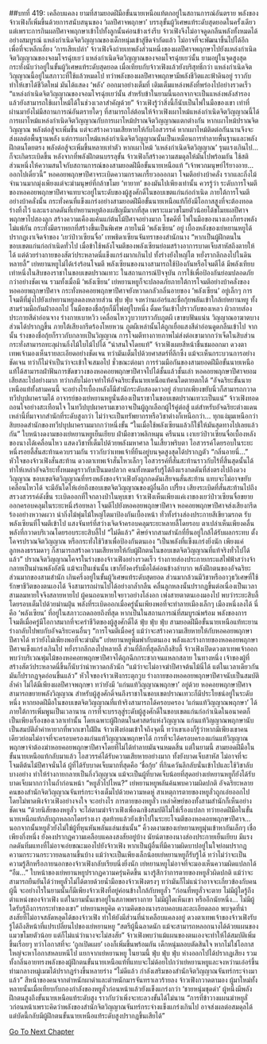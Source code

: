##บทที่ 419: เคลือบแคลง
ยามที่สามยอดฝีมือขั้นนายเหนือแท้ตกอยู่ในสถานการณ์อันตราย พลังของจ้าวเฟิงก็เพิ่มขึ้นด้วยการสนับสนุนของ ‘ผลปีศาจพฤกษา’ บรรลุขั้นผู้วิเศษแท้ระดับสุดยอดในครั้งเดียว
แต่เพราะการกินผลปีศาจพฤกษาเข้าไปทั้งลูกนั้นค่อนข้างเร่งรีบ จ้าวเฟิงจึงไม่อาจดูดกลืนพลังทั้งหมดได้อย่างสมบูรณ์
แหล่งกำเนิดจิตวิญญาณของเด็กหนุ่มเข้าสู่ขีดจำกัดแล้ว ไม่อาจที่จะพัฒนาขึ้นไปได้อีก
เพื่อที่จะหลีกเลี่ยง ‘การเสียเปล่า’ จ้าวเฟิงจึงถ่ายเทพลังส่วนหนึ่งของผลปีศาจพฤกษาไปยังแหล่งกำเนิดจิตวิญญาณของจอมโจรฉุ่ยเยว่
แหล่งกำเนิดจิตวิญญาณของจอมโจรฉุ่ยเยว่นั้น ยามอยู่ในจุดสูงสุดกระทั่งนับว่าอยู่ในขั้นผู้วิเศษแท้ระดับสุดยอด เมื่อเทียบกับจ้าวเฟิงแล้วยังบริสุทธิ์กว่า
แหล่งกำเนิดจิตวิญญาณนี้อยู่ในสภาวะที่ใช้แล้วหมดไป ทว่าพลังของผลปีศาจพฤกษามีพลังชีวิตและฟ้าดินอยู่ ราวกับทำให้เขาได้ชีวิตใหม่ มันได้แสดง ‘พลัง’ ออกมาอย่างเต็มที่ เติมเต็มแหล่งพลังที่พร่องไปอย่างรวดเร็ว
“แหล่งกำเนิดจิตวิญญาณของจอมโจรฉุ่ยเยว่นั้น สำหรับข้าในยามนี้นอกจากจะเป็นแหล่งพลังสำรองแล้วยังสามารถใช้เผาไหม้ได้ในช่วงเวลาสำคัญด้วย”
จ้าวเฟิงรู้ว่าสิ่งนี้ก็นับเป็นไพ่ในมือของเขา
เท่าที่ผ่านมายังไม่มีสถานการณ์อันตรายใดๆ ที่สามารถไล่ต้อนให้จ้าวเฟิงเผาไหม้แหล่งกำเนิดจิตวิญญาณนี้ได้
การเผาไหม้แหล่งกำเนิดจิตวิญญาณกับการเผาไหม้ปราณจิตวิญญาณแตกต่างกัน
หากเผาไหม้ปราณจิตวิญญาณ พลังต่อสู้จะเพิ่มขึ้น แต่จะสร้างความเสียหายให้กับไอสวรรค์ หากเผาไหม้ติดต่อกันนานจึงจะส่งผลต่อพื้นฐานพลัง
แต่การเผาไหม้แหล่งกำเนิดจิตวิญญาณนั้นเป็นเหมือนการทำลายพื้นฐานและพลังฝึกตนโดยตรง พลังต่อสู้จะเพิ่มขึ้นหลายเท่าตัว
หากเผาไหม้ ‘แหล่งกำเนิดจิตวิญญาณ’ รุนแรงเกินไป... ก็จะเกิดระเบิดขึ้น
หลังจากที่พลังฝึกตนบรรลุขั้น จ้าวเฟิงก็สร้างความสมดุลให้มันไปพร้อมกัน ใช้สติส่วนหนึ่งให้ความสนใจกับสถานการณ์ของสามยอดฝีมือขั้นนายเหนือแท้
“เจ้าพวกมนุษย์ไร้ยางอาย... ออกไปเดี๋ยวนี้”
หอคอยพฤกษาปีศาจระเบิดความกราดเกรี้ยวอออกมา โจมตีอย่างบ้าคลั่ง รากและกิ่งไม้จำนวนมากมุ่งเพียงแต่จะฆ่ามนุษย์ที่กล้าขโมย ‘ทายาท’ ของมันไปเพียงเท่านั้น
ควรรู้ว่า
ระดับการโจมตีของหอคอยพฤกษาปีศาจแทบจะอยู่ในระดับของผู้สูงศักดิ์ในขอบเขตแก่นก่อกำเนิด
ภายใต้การโจมตีอย่างบ้าคลั่งนั้น กระทั่งคนที่แข็งแกร่งอย่างสามยอดฝีมือขั้นนายเหนือแท้ก็ยังมีโอกาสสูงที่จะต้องทอดร่างทิ้งไว้
และแรงกดดันที่เย่หยานหยูต้องเผชิญมีมากที่สุด
เพราะแมวขโมยตัวน้อยได้ขโมยผลปีศาจพฤกษาไปสองลูก สร้างความเคืองแค้นแก่ต้นไม้ปีศาจอย่างมาก
โชคดีที่
ไพ่ในมือของนางเองก็ทรงพลังไม่แพ้กัน กระทั่งมีตราหยกที่สร้างขึ้นเป็นพิเศษ ภายในมี ‘พลังเซียน’ อยู่
เบื้องหลังของเย่หยานหยูได้ปรากฏเงาเจิดจ้าของ ‘เยว่ป๋าวเซียนจื่อ’ เทพธิดาเซียนจันทราของสำนักนาง
“หากเป็นผู้ฝึกตนในขอบเขตแก่นก่อกำเนิดทั่วไป เมื่อข้าใช้พลังโจมตีของพลังเซียนย่อมสร้างอาการบาดเจ็บสาหัสถึงตายให้ได้ แต่ด้วยร่างกายของสัตว์ประหลาดนี่แข็งแกร่งมากเกินไป ทั้งร่างยังใหญ่โต หยั่งรากลึกลงไปในดินหลายลี้”
เย่หยานหยูไม่ได้เร่งร้อนโจมตี
พลังเซียนของนางสามารถใช้ป้องกันหรือโจมตีได้ มีพลังเทียบเท่าหนึ่งในสิบของราชาในขอบเขตปราณเทวะ
ในสถานการณ์ปัจจุบัน การใช้เพื่อป้องกันย่อมปลอดภัยกว่าอย่างชัดเจน
รวมทั้งเมื่อมี ‘พลังเซียน’ เย่หยานหยูก็จะปลอดภัยภายใต้การโจมตีอย่างบ้าคลั่งของหอคอยพฤกษาปีศาจ
กระทั่งหอคอยพฤกษาปีศาจยังหวาดกลัวกลิ่นอายของ ‘พลังเซียน’ อยู่เล็กๆ การโจมตีที่มุ่งไปยังเย่หยานหยูลดลงหลายส่วน
ฟุ่บ ฟุ่บ
จงหว่านเอ๋อร์และชื่อกุ้ยพลันเข้าใกล้เย่หยานหยู ทั้งสามร่วมมือกันฝ่าออกไป
ในมือของชื่อกุ้ยก็มีไพ่อยู่ใบหนึ่ง ดื่มควันเข้าไปราวกับของเหลว ผิวกายส่องประกายสีดำอ่อนจาง ร่างกายเบาหวิว เคลื่อนไหววูบวาบราวกับภูตผี
เขาขบฟันแน่น วิญญาณอาฆาตบางส่วนได้ปรากฏขึ้น
ภายใต้เสียงกรีดร้องโหยหวน ภูตผีเหล่านั้นได้ถูกเยื่อแสงสีดำอ่อนดูดกลืนเข้าไป
จากนั้น
ร่างของชื่อกุ้ยก็ราวกับกลายเป็นวิญญาณ การโจมตีทางกายภาพไม่ส่งต่อเขามากกว่าเจ็ดในสิบส่วน กระทั่งสามารถทะลุผ่านกิ่งไม้ใบไม้ไปได้
“น่าสนใจโดยแท้”
จ้าวเฟิงเผยสีหน้าชื่นชมออกมา ดวงตาเทพเจ้ามองเห็นรายละเอียดอย่างชัดเจน ทว่ามันเต็มไปด้วยศาสตร์ที่ลึกซึ้ง แม้จะเห็นกระบวนการอย่างชัดเจน ทว่าก็ไม่จำเป็นว่าจะเข้าใจเสมอไป
ชั่วขณะต่อมา
การร่วมมือกันของสามยอดฝีมือขั้นนายเหนือแท้ได้สามารถฝ่าฟันการขัดขวางของหอคอยพฤกษาปีศาจไปได้ชั้นแล้วชั้นเล่า
หอคอยพฤกษาปีศาจยอมเสียสละไปอย่างมาก ทว่ากลับไม่อาจทำให้อัจฉริยะขั้นนายเหนือแท้คนใดตายตกได้
“อัจฉริยะขั้นนายเหนือแท้ทั้งสามคนนี้ จะอย่างไรเบื้องหลังก็มีสำนักระดับสองดาวอยู่ ลำบากเพียงขยับนิ้วก็สามารถกวาดทวีปบุปผาครามได้ อาจารย์ของเย่หยานหยูนั่นต้องเป็นราชาในขอบเขตปราณเทวะเป็นแน่”
จ้าวเฟิงทอดถอนใจอย่างสะเทือนใจ
ในทวีปบุปผาครามเขาอาจเป็นผู้ถูกเลือกผู้ไร้คู่ต่อสู้
แต่สำหรับอัจฉริยะต่างแดนเหล่านี้ที่มาจากสำนักที่ระดับสูงกว่า ไม่ว่าจะเป็นทรัพยากรหรือวิชาต่างก็เหนือกว่า... ทุกแง่มุมเหนือกว่าสิบยอดสำนักของทวีปบุปผาครามมากกว่าหนึ่งขั้น
“ในเมื่อใช้พลังเซียนแล้วก็ใช้ให้มันสุดทางไปเลยแล้วกัน”
ใบหน้างดงามของเย่หยานหยูเย็นเยียบ ฝ่ามือขาวพลิกหมุน
ครืนนน
เงาเยว่ป๋าวเซียนจื่อเบื้องหลังของนางได้เคลื่อนไหว แสดงวิชาที่เต็มไปด้วยพลังมหาศาล
ในเสี้ยวพริบตา
ไอสวรรค์โดยรอบในระยะหนึ่งรอยลี้สั่นสะท้านควบรวมกัน ราวกับว่าเทพเจ้าที่ยืนอยู่บนจุดสูงสุดได้ปรากฏตัว
“กลิ่นอายนี่...”
หัวใจของจ้าวเฟิงสั่นสะท้าน ดวงตาเทพเจ้าสั่นไหวเล็กๆ
ไอสวรรค์ที่สั่นสะท้านราวกับไร้ที่สิ้นสุดนั้นได้ทำให้เหล่าอัจฉริยะทั้งหมดดูราวกับเป็นมดปลวก
คนทั้งหมดรับรู้ได้ถึงแรงกดดันที่ส่งตรงไปถึงดวงวิญญาณ
ขอบเขตจิตวิญญาณที่ทรงพลังของจ้าวเฟิงยังถูกกดดันเสียจนสั่นสะท้าน แทบจะไม่อาจขยับเคลื่อนไหวได้ จะมีอันใดให้เอ่ยถึงขอบเขตจิตวิญญาณของผู้อื่นอีก
เปรี้ยง
เสียงระเบิดที่สั่นสะท้านไปถึงสรวงสวรรค์ดังขึ้น ระเบิดออกที่ใจกลางป่าในหุบเขา
จ้าวเฟิงเห็นเพียงแค่เงาของเยว่ป๋าวเซียนจื่อขยายออกครอบคลุมในระยะหนึ่งร้อยหลา โจมตีไปยังหอคอยพฤกษาปีศาจ
หอคอยพฤกษาปีศาจส่งเสียงกรีดร้องอย่างหวาดผวา นำกิ่งไม้พุ่มไม้ใหญ่โตมาป้องกันเบื้องหน้า ทั่วทั้งร่างส่องประกายสีเขียวมรกต รับพลังเซียนที่โจมตีเข้าไป
แสงจันทร์ที่สว่างเจิดจ้าครอบคลุมระยะหลายลี้โดยรอบ ตาเปล่าเห็นเพียงคลื่นพลังที่กวาดบริเวณโดยรอบระยะสิบลี้ไป
“ไม่ดีแล้ว”
ศิษย์จากสามสำนักที่ยืนอยู่ใกล้ได้รับผลกระทบ ตั้งโคจรปราณจิตวิญญาณ หรือกระทั่งใช้วิชาเพื่อป้องกันตนเอง
“เป็นพลังที่แข็งแกร่งยิ่งนัก เพียงแค่ลูกหลงธรรมดาๆ ก็สามารถสร้างความเสียหายให้กับผู้ฝึกตนในขอบเขตจิตวิญญาณที่แท้จริงทั่วไปได้แล้ว”
ปราณจิตวิญญาณโคจรในร่างของจ้าวเฟิงอย่างรวดเร็ว ร่างกายส่องประกายกระแสไฟฟ้าสว่างจ้า กลายเป็นม่านพลังอัสนี
แม้จะเป็นเช่นนั้น
เขาก็ยังคงรับมือได้ค่อนข้างลำบาก
พลังฝึกตนของอัจฉริยะส่วนมากของสามสำนัก เกินครึ่งอยู่ในขั้นผู้วิเศษแท้ระดับสุดยอด ส่วนมากล้วนมีวิชาหรืออาวุธวิเศษที่ใช้รักษาชีวิตของตนเองได้ จึงสามารถผ่านไปได้อย่างกล้ำกลืน
คลื่นลูกหลงนั้นปรากฏขึ้นต่อเนื่องเป็นเวลาสามลมหายใจจึงสลายหายไป
ผู้คนถอนหายใจยาวอย่างโล่งอก เพ่งสายตาตนเองมองไป พบว่าระยะสิบลี้โดยรอบเต็มไปด้วยม่านฝุ่น
พลังที่ระเบิดออกเมื่อครู่นั้นเพียงพอที่จะทำลายเมืองเล็กๆ เมืองหนึ่งลงได้
นี่คือ ‘พลังเซียน’ ที่อยู่ในสภาวะถดถอยถึงที่สุด
หากเป็นในสถานการณ์ที่สมบูรณ์พร้อม พลังของการโจมตีเมื่อครู่มีโอกาสมากที่จะคร่าชีวิตของผู้สูงศักดิ์ได้
ฟุ่บ ฟุ่บ ฟุ่บ
สามยอดฝีมือขั้นนายเหนือแท้ทะยานร่างกลับไปพบกับอัจฉริยะคนอื่นๆ
“การโจมตีเมื่อครู่ แม้ว่าจะสร้างความเสียหายให้กับหอคอยพฤกษาปีศาจได้ ทว่ายังไม่เพียงพอที่จะฆ่ามัน”
เย่หยานหยูพึมพำกับตนเอง
พลังและร่างกายของหอคอยพฤกษาปีศาจแข็งแกร่งเกินไป หยั่งรากลึกลงไปหลายลี้ ส่วนที่ลึกที่สุดลึกถึงสิบลี้
จ้าวเฟิงเปิดดวงตาเทพเจ้าออก พบว่าบริเวณพุ่มไม้ของหอคอยพฤกษาปีศาจได้ถูกฉีกกระชากจนแหลกสลาย
ในทางหนึ่ง เจ้าของผู้ที่สร้างสัตว์ประหลาดนี่ขึ้นก็นับว่าน่าหวาดกลัวนัก
“แม้ว่าจะไม่อาจฆ่าปีศาจต้นไม้นี่ได้ แต่ในเวลาเดียวกันมันก็ปรากฏจุดอ่อนขึ้นแล้ว”
หัวใจของจ้าวเฟิงกระตุกวูบ
ร่างกายของหอคอยพฤกษาปีศาจนับเป็นสมบัติล้ำค่า ไม่ได้มีเพียงผลปีศาจพฤกษา ทว่ายังมี ‘แก่นแท้วิญญาณพฤกษา’ อยู่ด้วย
หอคอยพฤกษาปีศาจสามารถขยายพลังวิญญาณ สำหรับผู้สูงศักดิ์จนถึงราชาในขอบเขตปราณเทวะก็มีประโยชน์อยู่ในระดับหนึ่ง
หากยอดฝีมือในขอบเขตจิตวิญญาณที่แท้จริงสามารถได้ครอบครอง ‘แก่นแท้วิญญาณพฤกษา’ ได้ ภายใต้การเพิ่มพูนเป็นเวลานาน การที่จะบรรลุสู่ระดับผู้สูงศักดิ์ในขอบเขตแก่นก่อกำเนิดในอนาคตก็เป็นเพียงเรื่องของเวลาเท่านั้น
โดยเฉพาะผู้ฝึกตนในศาสตร์แห่งวิญญาณ แก่นแท้วิญญาณพฤกษานับเป็นสมบัติล้ำค่าหายากที่พวกเขาใฝ่ฝัน
จ้าวเฟิงย่อมเข้าใจถึงจุดนี้
ทว่าเขาเองก็รู้ว่าหากมีเพียงเขาคนเดียวย่อมไม่อาจที่จะครอบครองแก่นแท้วิญญาณพฤกษาได้
การที่จะได้ครอบครองแก่นแท้วิญญาณพฤกษาจำต้องฆ่าหอยคอยพฤกษาปีศาจโดยที่ไม่ได้ทำลายมันจนหมดสิ้น
แต่ในยามนี้
สามยอดฝีมือในขั้นนายเหนือแท้กลับมาแล้ว ไอสวรรค์ได้รับความเสียหายอย่างมาก ทั้งยังบาดเจ็บสาหัส ไม่อาจที่จะโจมตีต้นไม้ปีศาจนั่นได้
ผู้ที่ได้รับบาดเจ็บมากที่สุดคือ ‘ชื่อกุ้ย’ ที่กินควันลึกลับนั่นเข้าไปและใช้วิชาลับบางอย่าง ทำให้ร่างกายกลายเป็นกึ่งวิญญาณ
แม้จะเป็นผู้ที่บาดเจ็บน้อยที่สุดอย่างเย่หยานหยูก็ยังได้รับบาดเจ็บมากกว่าในถ้ำก่อนหน้า
“หยูลั่วไปไหน?”
เย่หยานหยูพลันค้นพบความผิดปกติ
อัจฉริยะหลายคนของสำนักจิตวิญญาณจันทร์กระจ่างเต็มไปด้วยความหดหู่ สาเหตุการตายของหยูลั่วถูกเอ่ยออกไปโดยไม่พาดพิงจ้าวเฟิงอย่างจงใจ
จะอย่างไร การตายของหยูลั่ว เหล่าศิษย์ของทั้งสามสำนักก็เห็นอย่างชัดเจน
“ด้วยนิสัยของหยูลั่ว จะไล่ตามฆ่าจ้าวเฟิงเพื่อฉกชิงสมบัติไม่ใช่เรื่องแปลก ทว่ายอดฝีมือในขั้นนายเหนือแท้กลับถูกหลอกโดยร่างเงา สุดท้ายแล้วยังเข้าไปในระยะโจมตีของหอคอยพฤกษาปีศาจ... นอกจากนั้นหยูลั่วยังไม่ใช่ผู้ที่หุนหันพลันแล่นเช่นนั้น”
คิ้วงดงามของเย่หยานหยูมุ่นเข้าหากันเล็กๆ เชื่อเพียงกึ่งหนึ่ง ยังคงปรากฏความเคลือบแคลงสงสัยอยู่บ้าง
นัยน์ตาของนางส่องประกายเย็นเยียบ มีแรงกดดันทิ่มแทงที่ไม่อาจเอ่ยขณะมองไปยังจ้าวเฟิง
หากเป็นผู้อื่นที่มีความผิดบาปอยู่ในใจย่อมปรากฏความกระวนกระวายลนลานขึ้นบ้าง แม้ว่าจะเป็นเพียงเล็กน้อยเย่หยานหยูก็รับรู้ได้
ทว่าไม่ว่าจะเป็นความรู้สึกหรือภายนอกของจ้าวเฟิงกลับเรียบนิ่งยิ่งนัก เย่หยานหยูไม่อาจที่จะมองเห็นความผิดแปลกได้
“อืม...”
ใบหน้าของเย่หยานหยูปรากฏความครุ่นคิดขึ้น นางรู้สึกว่าการตายของหยูลั่วผิดปกติ
แม้ว่าจะสามารถยืนยันได้ว่าหยูลั่วไม่ได้ตายด้วยน้ำมือของจ้าวเฟิงตรงๆ ทว่ามันก็ไม่แน่ว่าอาจจะเกี่ยวข้องกับคนผู้นี้
จะอย่างไรในยามนั้นก็มีเพียงจ้าวเฟิงที่อยู่ค่อนข้างใกล้กับหยูลั่ว
“ก่อนที่หยูลั่วจะตาย ไม่มีผู้ใดรู้ถึงตำแหน่งของจ้าวเฟิง แต่ในยามนั้นเขาอยู่ในสภาพพรางกาย ไม่มีผู้ใดเห็นเขา หรืออีกนัยหนึ่ง... ไม่มีผู้ใดรับรู้ถึงการกระทำของเขา”
เย่หยานหยูคิด
ความคิดของนางรอบคอบและละเอียดลออ พบจุดที่น่าสงสัยที่ไม่อาจสลัดหลุดได้ของจ้าวเฟิง ทำให้ยังมีส่วนที่น่าเคลือบแคลงอยู่
ดวงตาเทพเจ้าของจ้าวเฟิงรับรู้ได้ถึงสีหน้าที่แปรเปลี่ยนไปของเย่หยานหยู
“สตรีผู้นี้ฉลาดนัก แม้จะสามารถหลอกนางได้ด้วยแผนของแมวขโมยตัวน้อย แต่ก็ไม่แน่ว่านางจะไม่สงสัย”
จ้าวเฟิงพบว่าแม้แผนของตนเองจะทำให้ได้สมบัติเพิ่มขึ้นเรื่อยๆ ทว่าโอกาสที่จะ ‘ถูกเปิดเผย’ เองก็เพิ่มขึ้นพร้อมกัน
เด็กหนุ่มลอบตัดสินใจ หากไม่ใช่โอกาสใหญ่จะหาโอกาสหลบหนีไป แยกจากเย่หยานหยู
ในยามนี้
ฟุ่บ ฟุ่บ ฟุ่บ
ห่างออกไปได้ปรากฏเสียง รวมทั้งกลิ่นอายทรงพลังของผู้ฝึกตนขั้นนายเหนือแท้ที่แทบจะไม่ด้อยไปกว่าเย่หยานหยูและจงหว่านเอ๋อร์ขึ้น
ท่ามกลางหมู่เมฆได้ปรากฏร่างขึ้นหลายร่าง
“ไม่ดีแล้ว กำลังเสริมของสำนักจิตวิญญาณจันทร์กระจ่างมาแล้ว”
สีหน้าของคนจากตำหนักผาดำและตำหนักมารจันทราเลวร้ายลง
จ้าวเฟิงกวาดตามอง ผู้มาใหม่ทั้งหลายนั้นเมื่อเทียบกับกองกำลังของหยูลั่วก่อนหน้าแล้วยังแข็งแกร่งกว่า ‘ชายหนุ่มชุดดำ’ ผู้หนึ่งมีพลังฝึกตนสูงถึงขั้นนายเหนือแท้ระดับสูง ราวกับว่าเพิ่งจะทะลวงขั้นได้ไม่นาน
“การที่ข้าวางแผนฆ่าหยูลั่วก่อนหน้าเพราะคิดว่าพลังของสำนักจิตวิญญาณจันทร์กระจ่างแข็งแกร่งเกินไป อาจส่งผลต่อสมดุลได้ แต่บัดนี้กลับมีผู้ฝึกตนขั้นนายเหนือแท้ระดับสูงปรากฏขึ้นเสียได้”


[Go To Next Chapter]( ./199.md)